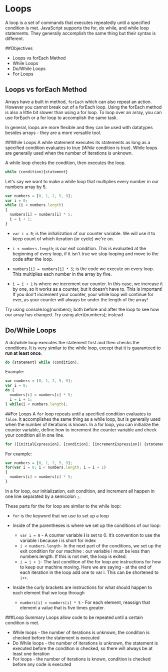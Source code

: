 # Loops
A loop is a set of commands that executes repeatedly until a specified condition is met. JavaScript supports the for, do while, and while loop statements. They generally accomplish the same thing but their syntax is different.

##Objectives
* Loops vs forEach Method
* While Loops
* Do/While Loops
* For Loops


## Loops vs forEach Method
Arrays have a built in method, `forEach` which can also repeat an action. However you cannot break out of a forEach loop. Using the forEach method is also a little bit slower than using a for loop. To loop over an array, you can use forEach or a for loop to accomplish the same task.

In general, loops are more flexible and they can be used with datatypes besides arrays - they are a more versatile tool.


##While Loops
A while statement executes its statements as long as a specified condition evaluates to true (*While* condition is true). While loops are generally used when the number of iterations is unknown.

A while loop checks the condition, then executes the loop.

```javascript
while (condition){statement}
```

Let's say we want to make a while loop that multiplies every number in our numbers array by 5.

```javascript
var numbers = [0, 1, 2, 5, 9];
var i = 0;
while (i < numbers.length)
{
  numbers[i] = numbers[i] * 5;
  i = i + 1;
}
```

* `var i = 0`; is the initialization of our counter variable. We will use it to keep count of which iteration (or cycle) we're on.

* `i < numbers.length`; is our exit condition. This is evaluated at the beginning of every loop, if it isn't true we stop looping and move to the code after the loop.

* `numbers[i] = numbers[i] * 5`; is the code we execute on every loop. This multiplies each number in the array by five.

* `i = i + 1` is where we increment our counter. In this case, we increase it by one, so it works as a counter, but it doesn't have to. This is important! If you don't increment your counter, your while loop will continue for ever, as your counter will always be under the length of the array!

Try using console.log(numbers); both before and after the loop to see how our array has changed. Try using alert(numbers); instead

## Do/While Loops
A do/while loop executes the statement first and then checks the conditions. It is very similar to the while loop, except that it is guaranteed to **run at least once**.

```javascript
do {statement} while (condition);
```
Example:
```javascript
var numbers = [0, 1, 2, 5, 9];
var i = 0;
do {
  numbers[i] = numbers[i] * 5;
  i = i + 1;
} while(i < numbers.length);

```
##For Loops
A `for` loop repeats until a specified condition evaluates to `false`. It accomplishes the same thing as a while loop, but is generally used when the number of iterations is known.  In a for loop, you can initialize the counter variable, define how to increment the counter variable and check your condition all in one line.

```javascript
for ([initialExpression]; [condition]; [incrementExpression]) {statement}
```

For example:
```javascript
var numbers = [0, 1, 2, 5, 9];
for(var i = 0; i < numbers.length; i = i + 1)
{
  numbers[i] = numbers[i] * 5;
}
```
In a for loop, our initialization, exit condition, and increment all happen in one line separated by a semicolon `;`.

These parts for the for loop are similar to the while loop:
+ `for` is the keyword that we use to set up a loop
+ Inside of the parentheses is where we set up the conditions of our loop:
  +   `var i = 0` - A counter variable **i** is set to 0. It’s convention to use the variable i because i is short for index
  + `i < numbers.length`- In the next part of the conditions, we set up the exit condition for our machine : our variable i must be less than numbers.length. If this is not met, the loop is exited.
  + `i = i + 1`- The last condition of the for loop are instructions for how to keep our machine moving. Here we are saying - at the end of each iteration in the loop add one to var i. This can be shortened to `i++`.

+ Inside the curly brackets are instructions for what should happen to each element that we loop through
  + `numbers[i] = numbers[i] * 5` - For each element, reassign that element a value that is five times greater.

###Loop Summary
Loops allow code to be repeated until a certain condition is met.
* While loops - the number of iterations is unknown,  the condition is checked before the statement is executed
* Do While loops - the number of iterations is unknown, the statement is executed before the condition is checked, so there will always be at least one iteration
* For loops - the number of iterations is known, condition is checked before any code is executed 
